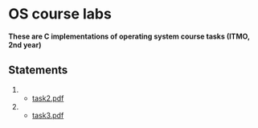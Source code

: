 # OS course labs

**These are C implementations of operating system course tasks (ITMO, 2nd year)** 

## Statements

1. - [task2.pdf](process-monitor/tasks.pdf)

2. - [task3.pdf](process-control/tasks.pdf)
